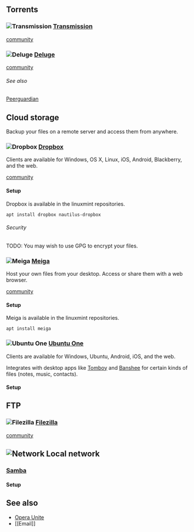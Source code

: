 ## Torrents ##

### ![][img-transmission] [Transmission][homepage-transmission] ###

[community][community-transmission]

### ![][img-deluge] [Deluge][homepage-deluge] ###

[community][community-deluge]

###### See also ######

[Peerguardian][anchor-peerguardian]

## Cloud storage ##

Backup your files on a remote server and access them from anywhere.

### ![][img-dropbox] [Dropbox][homepage-dropbox] ###

Clients are available for Windows, OS X, Linux, iOS, Android, Blackberry, and the web.

[community][community-dropbox]

#### Setup ####

Dropbox is available in the linuxmint repositories.

`apt install dropbox nautilus-dropbox`

###### Security ######
TODO: You may wish to use GPG to encrypt your files.

### ![][img-meiga] [Meiga][homepage-meiga] ###

Host your own files from your desktop.  Access or share them with a web browser.

[community][community-meiga]

#### Setup ####

Meiga is available in the linuxmint repositories.

`apt install meiga`

### ![][img-ubuntu-one] [Ubuntu One][homepage-ubuntu-one] ###

Clients are available for Windows, Ubuntu, Android, iOS, and the web.  

Integrates with desktop apps like [Tomboy][anchor-tomboy] and [Banshee][anchor-banshee] for certain kinds of files (notes, music, contacts).

#### Setup ####

## FTP ##

### ![][img-filezilla] [Filezilla][homepage-filezilla] ###

[community][community-filezilla]

## ![][img-network] Local network ##

### [Samba][homepage-samba] ###

#### Setup ####

## See also ##
* [Opera Unite][anchor-opera]
* [[Email]]


[anchor-banshee]: Audio-&-Video#wiki-banshee
[anchor-opera]: Browsers#wiki-opera
[anchor-peerguardian]: Security#wiki-peerguardian
[anchor-tomboy]: Office#wiki-tomboy

[community-deluge]: http://community.linuxmint.com/software/view/deluge
[community-dropbox]: http://community.linuxmint.com/software/view/dropbox
[community-filezilla]: http://community.linuxmint.com/software/view/filezilla
[community-meiga]: http://community.linuxmint.com/software/view/meiga
[community-transmission]: http://community.linuxmint.com/software/view/transmission

[homepage-deluge]: http://deluge-torrent.org/
[homepage-dropbox]: https://www.dropbox.com
[homepage-filezilla]: http://filezilla-project.org/
[homepage-meiga]: http://meiga.igalia.com/
[homepage-samba]: http://www.samba.org/
[homepage-transmission]: http://www.transmissionbt.com/
[homepage-ubuntu-one]: https://one.ubuntu.com/

[img-deluge]: deluge.png "Deluge"
[img-dropbox]: dropbox.png "Dropbox"
[img-filezilla]: filezilla.png "Filezilla"
[img-meiga]: meiga.png "Meiga"
[img-transmission]: transmission.png "Transmission"
[img-network]: folder-remote.png "Network"
[img-ubuntu-one]: ubuntu-one.png "Ubuntu One"
